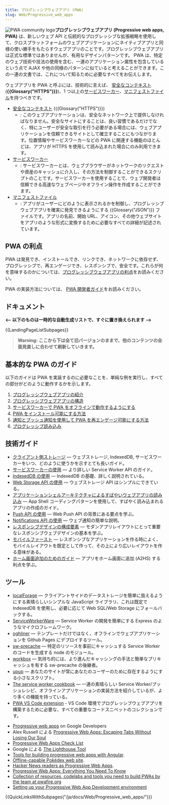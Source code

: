 ```yaml
---
title: プログレッシブウェブアプリ (PWA)
slug: Web/Progressive_web_apps
---
```

![PWA community logo](pwa.png)**プログレッシブウェブアプリ (Progressive web apps, PWA)** は、新しいウェブ API と伝統的なプログレッシブな拡張戦略を使用して、クロスプラットフォームのウェブアプリケーションにネイティブアプリと同様の使い勝手をもたらすウェブアプリのことです。プログレッシブウェブアプリは正式な標準ではありませんが、有用なデザインパターンです。 PWA は、特定のウェブ技術や技法の使用を含む、一連のアプリケーション属性を包含しているという点で AJAX や他の同様のパターンに似ていると考えることができます。この一連の文書では、これについて知るために必要なすべてをお伝えします。

ウェブアプリを PWA と呼ぶには、技術的に言えば、 [安全なコンテキスト](/ja/docs/Web/Security/Secure_Contexts) (**{{Glossary("HTTPS")}}**)、1 つ以上の[サービスワーカー](/ja/docs/Web/API/Service_Worker_API)、[マニフェストファイル](/ja/docs/Web/Manifest)を持つべきです。

- [安全なコンテキスト](/ja/docs/Web/Security/Secure_Contexts) ({{Glossary("HTTPS")}})
  - : このウェブアプリケーションは、安全なネットワーク上で提供しなければなりません。安全なサイトにすることは、良い習慣であるだけでなく、特にユーザーが安全な取引を行う必要がある場合には、ウェブアプリケーションを信頼できるサイトとして確立することにもつながります。位置情報やサービスワーカーなどの PWA に関連する機能のほとんどは、アプリが HTTPS を使用して読み込まれた場合にのみ利用できます。
- [サービスワーカー](/ja/docs/Web/API/Service_Worker_API)
  - : サービスワーカーとは、ウェブブラウザーがネットワークのリクエストや資産のキャッシュに介入し、その方法を制御することができるスクリプトのことです。サービスワーカーを使用することで、ウェブ開発者は信頼できる高速なウェブページやオフライン操作を作成することができます。
- [マニフェストファイル](/ja/docs/Web/Manifest)
  - : アプリがユーザーにどのように表示されるかを制御し、プログレッシブウェブアプリを確実に発見できるようにする {{Glossary("JSON")}} ファイルです。アプリの名前、開始 URL、アイコン、その他ウェブサイトをアプリのような形式に変換するために必要なすべての詳細が記述されています。

## PWA の利点

PWA は発見でき、インストールでき、リンクでき、ネットワークに依存せず、プログレッシブで、再エンゲージでき、レスポンシブで、安全です。これらが何を意味するのかについては、[プログレッシブウェブアプリの利点](/ja/docs/Web/Progressive_web_apps/Introduction#advantages_of_web_applications)をお読みください。

PWA の実装方法については、 [PWA 開発者ガイド](/ja/docs/Web/Progressive_web_apps/Developer_guide)をお読みください。

## ドキュメント

**<-- 以下のものは一時的な自動生成リストで、すぐに置き換えられます -->**

{{LandingPageListSubpages}}

> **Warning:** **ここから下は全て旧バージョンのままで、他のコンテンツの全面見直しに合わせて刷新していきます。**

## 基本的な PWA のガイド

以下のガイドは PWA を実装するのに必要なことを、単純な例を実行し、すべての部分がどのように動作するかを示します。

1. [プログレッシブウェブアプリの紹介](/ja/docs/Web/Progressive_web_apps/Introduction)
2. [プログレッシブウェブアプリの構造](/ja/docs/Web/Progressive_web_apps/App_structure)
3. [サービスワーカーで PWA をオフラインで動作するようにする](/ja/docs/Web/Progressive_web_apps/Offline_Service_workers)
4. [PWA をインストール可能にする方法](/ja/docs/Web/Progressive_web_apps/Installable_PWAs)
5. [通知とプッシュ通知を使用して PWA を再エンゲージ可能にする方法](/ja/docs/Web/Progressive_web_apps/Re-engageable_Notifications_Push)
6. [プログレッシブ読み込み](/ja/docs/Web/Progressive_web_apps/Loading)

## 技術ガイド

- [クライアント側ストレージ](/ja/docs/Learn/JavaScript/Client-side_web_APIs/Client-side_storage) — ウェブストレージ, IndexedDB, サービスワーカーをいつ、どのように使うかを示すとても長いガイド。
- [サービスワーカーの使用](/ja/docs/Web/API/Service_Worker_API/Using_Service_Workers) — より詳しい Service Worker API のガイド。
- [IndexedDB の使用](/ja/docs/Web/API/IndexedDB_API/Using_IndexedDB) — IndexedDB の基礎、詳しく説明されている。
- [Web Storage API の使用](/ja/docs/Web/API/Web_Storage_API/Using_the_Web_Storage_API) — ウェブストレージ API はシンプルにできている。
- [アプリケーションシェルアーキテクチャによるすばやいウェブアプリの読み込み](https://developers.google.com/web/updates/2015/11/app-shell) — App Shell コーディングパターンを使用して、すばやく読み込まれるアプリの作成のガイド。
- [Push API の使用](/ja/docs/Web/API/Push_API) — Web Push API の背景にある要点を学ぶ。
- [Notifications API の使用](/ja/docs/Web/API/Notifications_API/Using_the_Notifications_API) — ウェブ通知の簡単な説明。
- [レスポンシブデザインの構成要素](/ja/docs/Web/Progressive_web_apps/Responsive/responsive_design_building_blocks) — モダンアプリレイアウトにとって重要なレスポンシブウェブデザインの基本を学ぶ。
- [モバイルファースト](/ja/docs/Web/Progressive_web_apps/Responsive/Mobile_first) — レスポンシブなアプリケーションを作る時によく、モバイルレイアウトを既定として作って、その上により広いレイアウトを作る意味がある。
- [ホーム画面追加のためのガイド](/ja/docs/Web/Progressive_web_apps/Add_to_home_screen) — アプリをホーム画面に追加 (A2HS) する利点を学ぶ。

## ツール

- [localForage](https://localforage.github.io/localForage/) — クライアントサイドのデータストレージを簡単に扱えるようにする素晴らしいシンプルな JavaScript ライブラリ、これは既定で IndexedDB を使用し、必要に応じて Web SQL/Web Storage にフォールバックする。
- [ServiceWorkerWare](https://github.com/fxos-components/serviceworkerware) — Service Worker の開発を簡単にする Express のようなマイクロフレームワーク。
- [oghliner](https://github.com/mozilla/oghliner) — テンプレートだけではなく、オフラインでウェブアプリケーションを Github Pages にデプロイするツール。
- [sw-precache](https://github.com/GoogleChrome/sw-precache) — 特定のリソースを事前にキャッシュする Service Worker のコードを生成する node のモジュール。
- [workbox](https://github.com/GoogleChrome/workbox) — 気持ち的には、より進んだキャッシングの手法と簡単なプリキャッシュを有する sw-precache の後継者。
- [upup](https://www.talater.com/upup/) — あなたのサイトが常にあなたのユーザーのために存在するようにする小さなスクリプト。
- [The service worker cookbook](https://serviceworke.rs/) — 一連の素晴らしい Service Worker/プッシュレシピ、オフラインアプリケーションの実装方法を紹介しているが、より多くの機能を持っている。
- [PWA VS Code extension](https://marketplace.visualstudio.com/items?itemName=mayeedwin.vscode-pwa) - VS Code 環境でプログレッシブウェブアプリを構築するために必要な、すべての重要なコードスニペットのコレクションです。

<!---->

- [Progressive web apps](https://developers.google.com/web/progressive-web-apps) on Google Developers
- Alex Russell による [Progressive Web Apps: Escaping Tabs Without Losing Our Soul](https://medium.com/@slightlylate/progressive-apps-escaping-tabs-without-losing-our-soul-3b93a8561955#.6czgj0myh)
- [Progressive Web Apps Check List](https://developers.google.com/web/progressive-web-apps/checklist)
- Google による [The Lighthouse Tool](https://developers.google.com/web/tools/lighthouse)
- [Tools for building progressive web apps with Angular](https://github.com/angular/mobile-toolkit).
- [Offline-capable Pokédex web site](https://pokedex.org/).
- [Hacker News readers as Progressive Web Apps](https://hnpwa.com/).
- [Progressive Web Apps: Everything You Need To Know](https://www.csschopper.com/blog/progressive-web-apps-everything-you-need-to-know/)
- [Collection of resources, codelabs and tools you need to build PWAs by the team at pwafire.org](https://pwafire.org)
- [Setting up your Progressive Web App Development environment](https://github.com/pwafire/pwadev-tips)

{{QuickLinksWithSubpages("/ja/docs/Web/Progressive_web_apps/")}}

